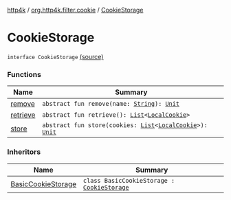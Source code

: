 [http4k](../../index.md) / [org.http4k.filter.cookie](../index.md) / [CookieStorage](./index.md)

# CookieStorage

`interface CookieStorage` [(source)](https://github.com/http4k/http4k/blob/master/http4k-core/src/main/kotlin/org/http4k/filter/cookie/clientCookies.kt#L17)

### Functions

| Name | Summary |
|---|---|
| [remove](remove.md) | `abstract fun remove(name: `[`String`](https://kotlinlang.org/api/latest/jvm/stdlib/kotlin/-string/index.html)`): `[`Unit`](https://kotlinlang.org/api/latest/jvm/stdlib/kotlin/-unit/index.html) |
| [retrieve](retrieve.md) | `abstract fun retrieve(): `[`List`](https://kotlinlang.org/api/latest/jvm/stdlib/kotlin.collections/-list/index.html)`<`[`LocalCookie`](../-local-cookie/index.md)`>` |
| [store](store.md) | `abstract fun store(cookies: `[`List`](https://kotlinlang.org/api/latest/jvm/stdlib/kotlin.collections/-list/index.html)`<`[`LocalCookie`](../-local-cookie/index.md)`>): `[`Unit`](https://kotlinlang.org/api/latest/jvm/stdlib/kotlin/-unit/index.html) |

### Inheritors

| Name | Summary |
|---|---|
| [BasicCookieStorage](../-basic-cookie-storage/index.md) | `class BasicCookieStorage : `[`CookieStorage`](./index.md) |
